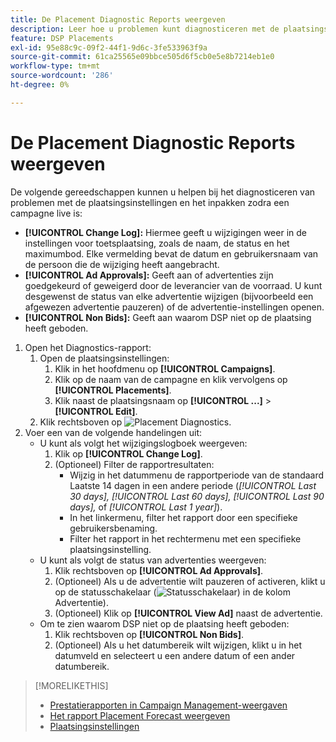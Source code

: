 ```yaml
---
title: De Placement Diagnostic Reports weergeven
description: Leer hoe u problemen kunt diagnosticeren met de plaatsingsinstellingen en -pakking.
feature: DSP Placements
exl-id: 95e88c9c-09f2-44f1-9d6c-3fe533963f9a
source-git-commit: 61ca25565e09bbce505d6f5cb0e5e8b7214eb1e0
workflow-type: tm+mt
source-wordcount: '286'
ht-degree: 0%

---
```


# De Placement Diagnostic Reports weergeven

<!-- Does this really belong in the Campaign Management > Reports section or in the Placements section? -->

De volgende gereedschappen kunnen u helpen bij het diagnosticeren van problemen met de plaatsingsinstellingen en het inpakken zodra een campagne live is:

* **[!UICONTROL Change Log]:** Hiermee geeft u wijzigingen weer in de instellingen voor toetsplaatsing, zoals de naam, de status en het maximumbod. Elke vermelding bevat de datum en gebruikersnaam van de persoon die de wijziging heeft aangebracht.
* **[!UICONTROL Ad Approvals]:** Geeft aan of advertenties zijn goedgekeurd of geweigerd door de leverancier van de voorraad. U kunt desgewenst de status van elke advertentie wijzigen (bijvoorbeeld een afgewezen advertentie pauzeren) of de advertentie-instellingen openen.
* **[!UICONTROL Non Bids]:** Geeft aan waarom DSP niet op de plaatsing heeft geboden.

1. Open het Diagnostics-rapport:
   1. Open de plaatsingsinstellingen:
      1. Klik in het hoofdmenu op **[!UICONTROL Campaigns]**.
      1. Klik op de naam van de campagne en klik vervolgens op **[!UICONTROL Placements]**.
      1. Klik naast de plaatsingsnaam op  **[!UICONTROL ...]** > **[!UICONTROL Edit]**.
   1. Klik rechtsboven op ![Placement Diagnostics](/help/dsp/assets/placement-diagnostics.png).
1. Voer een van de volgende handelingen uit:
   * U kunt als volgt het wijzigingslogboek weergeven:
      1. Klik op **[!UICONTROL Change Log]**.
      1. (Optioneel) Filter de rapportresultaten:
         * Wijzig in het datummenu de rapportperiode van de standaard Laatste 14 dagen in een andere periode (*[!UICONTROL Last 30 days],* *[!UICONTROL Last 60 days],* *[!UICONTROL Last 90 days],* of *[!UICONTROL Last 1 year]*).
         * In het linkermenu, filter het rapport door een specifieke gebruikersbenaming.
         * Filter het rapport in het rechtermenu met een specifieke plaatsingsinstelling.
   * U kunt als volgt de status van advertenties weergeven:
      1. Klik rechtsboven op **[!UICONTROL Ad Approvals]**.
      1. (Optioneel) Als u de advertentie wilt pauzeren of activeren, klikt u op de statusschakelaar (![Statusschakelaar](/help/dsp/assets/status-switch.png)) in de kolom Advertentie).
      1. (Optioneel) Klik op **[!UICONTROL View Ad]** naast de advertentie.
   * Om te zien waarom DSP niet op de plaatsing heeft geboden:
      1. Klik rechtsboven op **[!UICONTROL Non Bids]**.
      1. (Optioneel) Als u het datumbereik wilt wijzigen, klikt u in het datumveld en selecteert u een andere datum of een ander datumbereik.

<!-- Later, add link to >* Definitions for NBRs (Reading No Bid Reports (NBRs)) -->

>[!MORELIKETHIS]
>
>* [Prestatierapporten in Campaign Management-weergaven](campaign-reports-about.md)
>* [Het rapport Placement Forecast weergeven](/help/dsp/campaign-management/reports/placement-forecast.md)
>* [Plaatsingsinstellingen](/help/dsp/campaign-management/placements/placement-settings.md)

